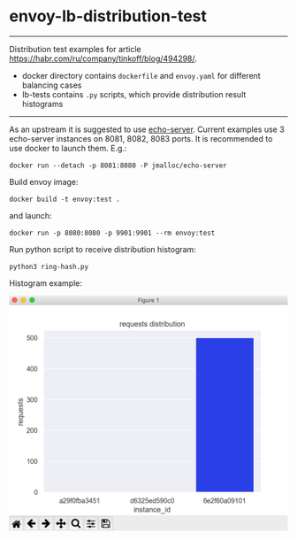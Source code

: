 # envoy-lb-distribution-test
---
Distribution test examples for article https://habr.com/ru/company/tinkoff/blog/494298/. 

* docker directory contains `dockerfile` and `envoy.yaml` for different balancing cases 
* lb-tests contains `.py` scripts, which provide distribution result histograms
---
As an upstream it is suggested to use [echo-server](https://github.com/jmalloc/echo-server).
Current examples use 3 echo-server instances on 8081, 8082, 8083 ports.
It is recommended to use docker to launch them.
E.g.:
```
docker run --detach -p 8081:8080 -P jmalloc/echo-server
```

Build envoy image:
```
docker build -t envoy:test .
```
and launch:
```
docker run -p 8080:8080 -p 9901:9901 --rm envoy:test
```
Run python script to receive distribution histogram: 
```
python3 ring-hash.py
```

Histogram example:

![IntelliJ IDEA](img/ring-hash-histogram.png)
